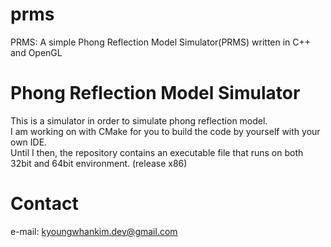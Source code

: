 # prms
PRMS: A simple Phong Reflection Model Simulator(PRMS) written in C++ and OpenGL

# Phong Reflection Model Simulator
This is a simulator in order to simulate phong reflection model.  
I am working on with CMake for you to build the code by yourself with your own IDE.  
Until I then, the repository contains an executable file that runs on both 32bit and 64bit environment. (release x86)

# Contact 
e-mail: kyoungwhankim.dev@gmail.com
